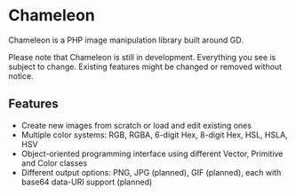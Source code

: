 # Chameleon
Chameleon is a PHP image manipulation library built around GD.

Please note that Chameleon is still in development. Everything you see is subject to change. Existing features might be changed or removed without notice.

## Features
- Create new images from scratch or load and edit existing ones
- Multiple color systems: RGB, RGBA, 6-digit Hex, 8-digit Hex, HSL, HSLA, HSV
- Object-oriented programming interface using different Vector, Primitive and Color classes
- Different output options: PNG, JPG (planned), GIF (planned), each with base64 data-URI support (planned)
